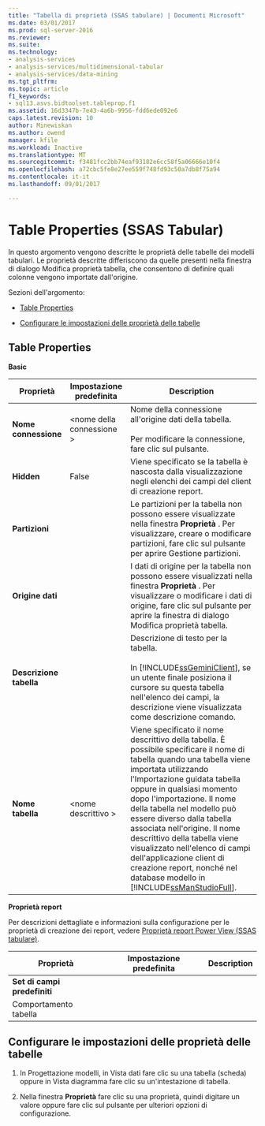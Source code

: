 ```yaml
---
title: "Tabella di proprietà (SSAS tabulare) | Documenti Microsoft"
ms.date: 03/01/2017
ms.prod: sql-server-2016
ms.reviewer: 
ms.suite: 
ms.technology:
- analysis-services
- analysis-services/multidimensional-tabular
- analysis-services/data-mining
ms.tgt_pltfrm: 
ms.topic: article
f1_keywords:
- sql13.asvs.bidtoolset.tableprop.f1
ms.assetid: 16d3347b-7e43-4a6b-9956-fdd6ede092e6
caps.latest.revision: 10
author: Minewiskan
ms.author: owend
manager: kfile
ms.workload: Inactive
ms.translationtype: MT
ms.sourcegitcommit: f3481fcc2bb74eaf93182e6cc58f5a06666e10f4
ms.openlocfilehash: a72cbc5fe8e27ee559f748fd93c50a7db8f75a94
ms.contentlocale: it-it
ms.lasthandoff: 09/01/2017

---
```

# <a name="table-properties-ssas-tabular"></a>Table Properties (SSAS Tabular)
  In questo argomento vengono descritte le proprietà delle tabelle dei modelli tabulari. Le proprietà descritte differiscono da quelle presenti nella finestra di dialogo Modifica proprietà tabella, che consentono di definire quali colonne vengono importate dall'origine.  
  
 Sezioni dell'argomento:  
  
-   [Table Properties](#bkmk_properties)  
  
-   [Configurare le impostazioni delle proprietà delle tabelle](#bkmk_config_prop)  
  
##  <a name="bkmk_properties"></a> Table Properties  
 **Basic**  
  
|Proprietà|Impostazione predefinita|Description|  
|--------------|---------------------|-----------------|  
|**Nome connessione**|\<nome della connessione >|Nome della connessione all'origine dati della tabella.<br /><br /> Per modificare la connessione, fare clic sul pulsante.|  
|**Hidden**|False|Viene specificato se la tabella è nascosta dalla visualizzazione negli elenchi dei campi del client di creazione report.|  
|**Partizioni**||Le partizioni per la tabella non possono essere visualizzate nella finestra **Proprietà** . Per visualizzare, creare o modificare partizioni, fare clic sul pulsante per aprire Gestione partizioni.|  
|**Origine dati**||I dati di origine per la tabella non possono essere visualizzati nella finestra **Proprietà** . Per visualizzare o modificare i dati di origine, fare clic sul pulsante per aprire la finestra di dialogo Modifica proprietà tabella.|  
|**Descrizione tabella**||Descrizione di testo per la tabella.<br /><br /> In [!INCLUDE[ssGeminiClient](../../includes/ssgeminiclient-md.md)], se un utente finale posiziona il cursore su questa tabella nell'elenco dei campi, la descrizione viene visualizzata come descrizione comando.|  
|**Nome tabella**|\<nome descrittivo >|Viene specificato il nome descrittivo della tabella. È possibile specificare il nome di tabella quando una tabella viene importata utilizzando l'Importazione guidata tabella oppure in qualsiasi momento dopo l'importazione. Il nome della tabella nel modello può essere diverso dalla tabella associata nell'origine. Il nome descrittivo della tabella viene visualizzato nell'elenco di campi dell'applicazione client di creazione report, nonché nel database modello in [!INCLUDE[ssManStudioFull](../../includes/ssmanstudiofull-md.md)].|  
  
 **Proprietà report**  
  
 Per descrizioni dettagliate e informazioni sulla configurazione per le proprietà di creazione dei report, vedere [Proprietà report Power View &#40;SSAS tabulare&#41;](../../analysis-services/tabular-models/power-view-reporting-properties-ssas-tabular.md).  
  
|Proprietà|Impostazione predefinita|Description|  
|--------------|---------------------|-----------------|  
|**Set di campi predefiniti**|||  
|Comportamento tabella|||  
  
##  <a name="bkmk_config_prop"></a> Configurare le impostazioni delle proprietà delle tabelle  
  
1.  In Progettazione modelli, in Vista dati fare clic su una tabella (scheda) oppure in Vista diagramma fare clic su un'intestazione di tabella.  
  
2.  Nella finestra **Proprietà** fare clic su una proprietà, quindi digitare un valore oppure fare clic sul pulsante per ulteriori opzioni di configurazione.  
  
  

